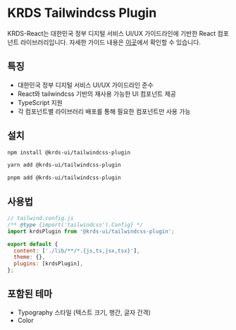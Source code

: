 # KRDS Tailwindcss Plugin

KRDS-React는 대한민국 정부 디지털 서비스 UI/UX 가이드라인에 기반한 React 컴포넌트 라이브러리입니다. 자세한 가이드 내용은 [이곳](https://uiux.egovframe.go.kr/guide/index.html)에서 확인할 수 있습니다.

## 특징

- 대한민국 정부 디지털 서비스 UI/UX 가이드라인 준수
- React와 tailwindcss 기반의 재사용 가능한 UI 컴포넌트 제공
- TypeScript 지원
- 각 컴포넌트별 라이브러리 배포를 통해 필요한 컴포넌트만 사용 가능

## 설치

```bash
npm install @krds-ui/tailwindcss-plugin
```

```bash
yarn add @krds-ui/tailwindcss-plugin
```

```bash
pnpm add @krds-ui/tailwindcss-plugin
```

## 사용법

```js
// tailwind.config.js
/** @type {import('tailwindcss').Config} */
import krdsPlugin from '@krds-ui/tailwindcss-plugin';

export default {
  content: ['./lib/**/*.{js,ts,jsx,tsx}'],
  theme: {},
  plugins: [krdsPlugin],
};
```

## 포함된 테마

- Typography 스타일 (텍스트 크기, 행간, 글자 간격)
- Color
